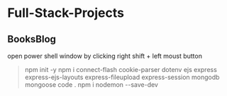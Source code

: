 # Full-Stack-Projects
## BooksBlog
open power shell window by clicking right shift + left moust button

>npm init -y
>npm i connect-flash cookie-parser dotenv ejs express express-ejs-layouts express-fileupload express-session mongodb mongoose
>code .
>npm i nodemon --save-dev
